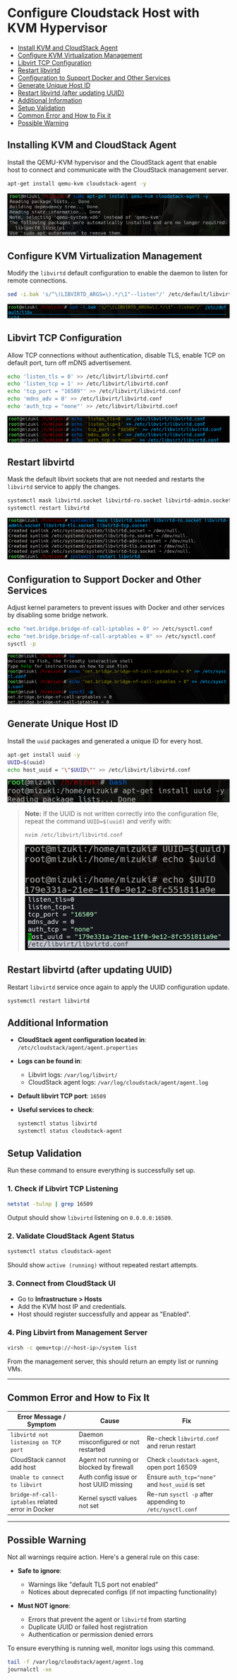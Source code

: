 # Configure Cloudstack Host with KVM Hypervisor

- [Install KVM and CloudStack Agent](#install-kvm-and-cloudstack-agent)
- [Configure KVM Virtualization Management](#configure-kvm-virtualization-management)
- [Libvirt TCP Configuration](#libvirt-tcp-configuration)
- [Restart libvirtd](#restart-libvirtd)
- [Configuration to Support Docker and Other Services](#configuration-to-support-docker-and-other-services)
- [Generate Unique Host ID](#generate-unique-host-id)
- [Restart libvirtd (after updating UUID)](#restart-libvirtd-after-updating-uuid)
- [Additional Information](#additional-information)
- [Setup Validation](#setup-validation)
- [Common Error and How to Fix it](#common-error-and-how-to-fix-it)
- [Possible Warning](#possible-warning)

## Installing KVM and CloudStack Agent

Install the QEMU-KVM hypervisor and the CloudStack agent that enable host to connect and communicate with the CloudStack management server.

```bash
apt-get install qemu-kvm cloudstack-agent -y
```

![1](../images/cloudstack-host-kvm/01_install-cloudstack-agent.png)

## Configure KVM Virtualization Management

Modify the `libvirtd` default configuration to enable the daemon to listen for remote connections.

```bash
sed -i.bak 's/^\(LIBVIRTD_ARGS=\).*/\1"--listen"/' /etc/default/libvirtd
```

![2](../images/cloudstack-host-kvm/02_configure-kvm-virtualization.png)

## Libvirt TCP Configuration

Allow TCP connections without authentication, disable TLS, enable TCP on default port, turn off mDNS advertisement.

```bash
echo 'listen_tls = 0' >> /etc/libvirt/libvirtd.conf
echo 'listen_tcp = 1' >> /etc/libvirt/libvirtd.conf
echo 'tcp_port = "16509"' >> /etc/libvirt/libvirtd.conf
echo 'mdns_adv = 0' >> /etc/libvirt/libvirtd.conf
echo 'auth_tcp = "none"' >> /etc/libvirt/libvirtd.conf
```

![3](../images/cloudstack-host-kvm/03_libvirt-tcp-configuration.png)

## Restart libvirtd

Mask the default libvirt sockets that are not needed and restarts the `libvirtd` service to apply the changes.

```bash
systemctl mask libvirtd.socket libvirtd-ro.socket libvirtd-admin.socket libvirtd-tls.socket libvirtd-tcp.socket
systemctl restart libvirtd
```

![4](../images/cloudstack-host-kvm/04_restart-libvirt.png)

## Configuration to Support Docker and Other Services

Adjust kernel parameters to prevent issues with Docker and other services by disabling some bridge network.

```bash
echo "net.bridge.bridge-nf-call-iptables = 0" >> /etc/sysctl.conf
echo "net.bridge.bridge-nf-call-arptables = 0" >> /etc/sysctl.conf
sysctl -p
```

![5](../images/cloudstack-host-kvm/05_configure-other-services.png)

## Generate Unique Host ID

Install the `uuid` packages and generated a unique ID for every host.

```bash
apt-get install uuid -y
UUID=$(uuid)
echo host_uuid = "\"$UUID\"" >> /etc/libvirt/libvirtd.conf
```

![6a](../images/cloudstack-host-kvm/06_generate-uuid.png)

> **Note:** If the UUID is not written correctly into the configuration file, repeat the command `UUID=$(uuid)` and verify with:
>
> ```bash
> nvim /etc/libvirt/libvirtd.conf
> ```
> ![6b](../images/cloudstack-host-kvm/06_check-uuid.png)
> ![6c](../images/cloudstack-host-kvm/06_regenerate-uuid.png)

## Restart libvirtd (after updating UUID)

Restart `libvirtd` service once again to apply the UUID configuration update.

```bash
systemctl restart libvirtd
```

## Additional Information

* **CloudStack agent configuration located in**: `/etc/cloudstack/agent/agent.properties`
* **Logs can be found in**:
  * Libvirt logs: `/var/log/libvirt/`
  * CloudStack agent logs: `/var/log/cloudstack/agent/agent.log`
* **Default libvirt TCP port**: `16509`
* **Useful services to check**:

  ```bash
  systemctl status libvirtd
  systemctl status cloudstack-agent
  ```

## Setup Validation

Run these command to ensure everything is successfully set up.

### 1. Check if Libvirt TCP Listening

```bash
netstat -tulnp | grep 16509
```

Output should show `libvirtd` listening on `0.0.0.0:16509`.

### 2. Validate CloudStack Agent Status

```bash
systemctl status cloudstack-agent
```

Should show `active (running)` without repeated restart attempts.

### 3. Connect from CloudStack UI

* Go to **Infrastructure > Hosts**
* Add the KVM host IP and credentials.
* Host should register successfully and appear as "Enabled".

### 4. Ping Libvirt from Management Server

```bash
virsh -c qemu+tcp://<host-ip>/system list
```

From the management server, this should return an empty list or running VMs.

---

## Common Error and How to Fix It

| Error Message / Symptom                           | Cause                                    | Fix                                                      |
| ------------------------------------------------- | ---------------------------------------- | -------------------------------------------------------- |
| `libvirtd not listening on TCP port`              | Daemon misconfigured or not restarted    | Re-check `libvirtd.conf` and rerun restart               |
| CloudStack cannot add host                        | Agent not running or blocked by firewall | Check `cloudstack-agent`, open port 16509                |
| `Unable to connect to libvirt`                    | Auth config issue or host UUID missing   | Ensure `auth_tcp="none"` and `host_uuid` is set          |
| `bridge-nf-call-iptables` related error in Docker | Kernel sysctl values not set             | Re-run `sysctl -p` after appending to `/etc/sysctl.conf` |

---

## Possible Warning

Not all warnings require action. Here's a general rule on this case:

* **Safe to ignore**:

  * Warnings like "default TLS port not enabled"
  * Notices about deprecated configs (if not impacting functionality)

* **Must NOT ignore**:

  * Errors that prevent the agent or `libvirtd` from starting
  * Duplicate UUID or failed host registration
  * Authentication or permission denied errors

To ensure everything is running well, monitor logs using this command.

```bash
tail -f /var/log/cloudstack/agent/agent.log
journalctl -xe
```